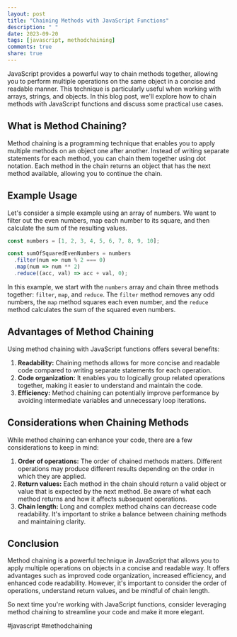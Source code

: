 ```yaml
---
layout: post
title: "Chaining Methods with JavaScript Functions"
description: " "
date: 2023-09-20
tags: [javascript, methodchaining]
comments: true
share: true
---
```


JavaScript provides a powerful way to chain methods together, allowing you to perform multiple operations on the same object in a concise and readable manner. This technique is particularly useful when working with arrays, strings, and objects. In this blog post, we'll explore how to chain methods with JavaScript functions and discuss some practical use cases.

## What is Method Chaining?

Method chaining is a programming technique that enables you to apply multiple methods on an object one after another. Instead of writing separate statements for each method, you can chain them together using dot notation. Each method in the chain returns an object that has the next method available, allowing you to continue the chain.

## Example Usage

Let's consider a simple example using an array of numbers. We want to filter out the even numbers, map each number to its square, and then calculate the sum of the resulting values.

```javascript
const numbers = [1, 2, 3, 4, 5, 6, 7, 8, 9, 10];

const sumOfSquaredEvenNumbers = numbers
  .filter(num => num % 2 === 0)
  .map(num => num ** 2)
  .reduce((acc, val) => acc + val, 0);
```

In this example, we start with the `numbers` array and chain three methods together: `filter`, `map`, and `reduce`. The `filter` method removes any odd numbers, the `map` method squares each even number, and the `reduce` method calculates the sum of the squared even numbers.

## Advantages of Method Chaining

Using method chaining with JavaScript functions offers several benefits:

1. **Readability:** Chaining methods allows for more concise and readable code compared to writing separate statements for each operation.
2. **Code organization:** It enables you to logically group related operations together, making it easier to understand and maintain the code.
3. **Efficiency:** Method chaining can potentially improve performance by avoiding intermediate variables and unnecessary loop iterations.

## Considerations when Chaining Methods

While method chaining can enhance your code, there are a few considerations to keep in mind:

1. **Order of operations:** The order of chained methods matters. Different operations may produce different results depending on the order in which they are applied.
2. **Return values:** Each method in the chain should return a valid object or value that is expected by the next method. Be aware of what each method returns and how it affects subsequent operations.
3. **Chain length:** Long and complex method chains can decrease code readability. It's important to strike a balance between chaining methods and maintaining clarity.

## Conclusion

Method chaining is a powerful technique in JavaScript that allows you to apply multiple operations on objects in a concise and readable way. It offers advantages such as improved code organization, increased efficiency, and enhanced code readability. However, it's important to consider the order of operations, understand return values, and be mindful of chain length.

So next time you're working with JavaScript functions, consider leveraging method chaining to streamline your code and make it more elegant.

#javascript #methodchaining